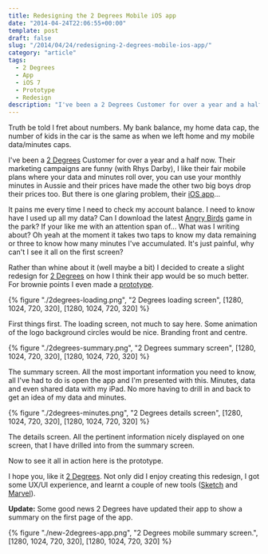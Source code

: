 ```yaml
---
title: Redesigning the 2 Degrees Mobile iOS app
date: "2014-04-24T22:06:55+00:00"
template: post
draft: false
slug: "/2014/04/24/redesigning-2-degrees-mobile-ios-app/"
category: "article"
tags:
  - 2 Degrees
  - App
  - iOS 7
  - Prototype
  - Redesign
description: "I've been a 2 Degrees Customer for over a year and a half now. Their marketing campaigns are funny (with Rhys Darby), I like their fair mobile plans where your data and minutes roll over, you can use your monthly minutes in Aussie and their prices have made the"
---
```


Truth be told I fret about numbers. My bank balance, my home data cap, the number of kids in the car is the same as when we left home and my mobile data/minutes caps.

I've been a <a title="2 Degrees Mobile" href="http://www.2degreesmobile.co.nz">2 Degrees</a> Customer for over a year and a half now. Their marketing campaigns are funny (with Rhys Darby), I like their fair mobile plans where your data and minutes roll over, you can use your monthly minutes in Aussie and their prices have made the other two big boys drop their prices too. But there is one glaring problem, their <a title="2 Degrees iOS app" href="https://itunes.apple.com/nz/app/2degrees/id584269099?mt=8&amp;uo=4&amp;at=10lnRx">iOS app</a>...

It pains me every time I need to check my account balance. I need to know have I used up all my data? Can I download the latest <a title="Angry Birds" href="https://www.angrybirds.com">Angry Birds</a> game in the park? If your like me with an attention span of... What was I writing about? Oh yeah at the moment it takes two taps to know my data remaining or three to know how many minutes I've accumulated. It's just painful, why can't I see it all on the first screen?

Rather than whine about it (well maybe a bit) I decided to create a slight redesign for <a title="2 Degrees Mobile" href="http://www.2degreesmobile.co.nz">2 Degrees</a> on how I think their app would be so much better. For brownie points I even made a <a title="2 Degrees Mobile prototype" href="http://marvl.in/19c24e">prototype</a>.

{% figure "./2degrees-loading.png", "2 Degrees loading screen", [1280, 1024, 720, 320], [1280, 1024, 720, 320] %}

First things first. The loading screen, not much to say here. Some animation of the logo background circles would be nice. Branding front and centre.

{% figure "./2degrees-summary.png", "2 Degrees summary screen", [1280, 1024, 720, 320], [1280, 1024, 720, 320] %}

The summary screen. All the most important information you need to know, all I've had to do is open the app and I'm presented with this. Minutes, data and even shared data with my iPad. No more having to drill in and back to get an idea of my data and minutes.

{% figure "./2degrees-minutes.png", "2 Degrees details screen", [1280, 1024, 720, 320], [1280, 1024, 720, 320] %}

The details screen. All the pertinent information nicely displayed on one screen, that I have drilled into from the summary screen.

Now to see it all in action here is the prototype.

I hope you, like it <a title="2 Degrees Mobile" href="http://www.2degreesmobile.co.nz">2 Degrees</a>. Not only did I enjoy creating this redesign, I got some UX/UI experience, and learnt a couple of new tools (<a title="Sketch 3" href="https://itunes.apple.com/nz/app/sketch-3/id852320343?mt=12&amp;uo=4&amp;at=10lnRx">Sketch</a> and <a title="Marvel - Prototype tool" href="http://marvelapp.com">Marvel</a>).

<strong>Update:</strong> Some good news 2 Degrees have updated their app to show a summary on the first page of the app.

{% figure "./new-2degrees-app.png", "2 Degrees mobile summary screen.", [1280, 1024, 720, 320], [1280, 1024, 720, 320] %}
